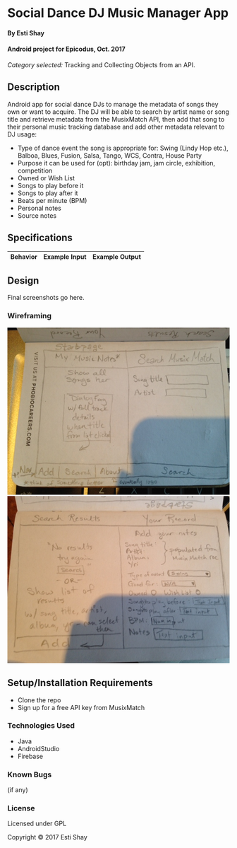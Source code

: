 # Social Dance DJ Music Manager App

#### By Esti Shay
#### Android project for Epicodus, Oct. 2017
*Category selected:* Tracking and Collecting Objects from an API.

## Description

Android app for social dance DJs to manage the metadata of songs they own or want to acquire. The DJ will be able to search by artist name or song title and retrieve metadata from the MusixMatch API, then add that song to their personal music tracking database and add other metadata relevant to DJ usage:
* Type of dance event the song is appropriate for: Swing (Lindy Hop etc.), Balboa, Blues, Fusion, Salsa, Tango, WCS, Contra, House Party
* Purpose it can be used for (opt): birthday jam, jam circle, exhibition, competition
* Owned or Wish List
* Songs to play before it
* Songs to play after it
* Beats per minute (BPM)
* Personal notes
* Source notes

## Specifications
| Behavior      | Example Input      | Example Output       |
| ------------- | ------------- | ------------- |  

## Design
Final screenshots go here.

### Wireframing
![Wireframing: start and search pages](/app/src/main/res/drawable/wireframing2.jpg "Diagram of Start and Search pages")
![Wireframing: search results and your notes pages](/app/src/main/res/drawable/wireframing1.jpg "Diagram of search results and form to add personal notes")

## Setup/Installation Requirements
* Clone the repo
* Sign up for a free API key from MusixMatch

### Technologies Used
* Java
* AndroidStudio
* Firebase

### Known Bugs
(if any)

### License

Licensed under GPL

Copyright &copy; 2017 Esti Shay
